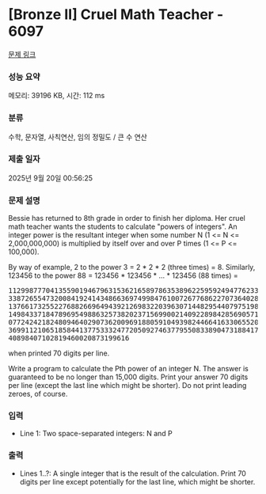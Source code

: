 # [Bronze II] Cruel Math Teacher - 6097 

[문제 링크](https://www.acmicpc.net/problem/6097) 

### 성능 요약

메모리: 39196 KB, 시간: 112 ms

### 분류

수학, 문자열, 사칙연산, 임의 정밀도 / 큰 수 연산

### 제출 일자

2025년 9월 20일 00:56:25

### 문제 설명

<p>Bessie has returned to 8th grade in order to finish her diploma. Her cruel math teacher wants the students to calculate "powers of integers". An integer power is the resultant integer when some number N (1 <= N <= 2,000,000,000) is multiplied by itself over and over P times (1 <= P <= 100,000).</p>

<p>By way of example, 2 to the power 3 = 2 * 2 * 2 (three times) = 8. Similarly, 123456 to the power 88 = 123456 * 123456 * ... * 123456 (88 times) = </p>

<pre>1129987770413559019467963153621658978635389622595924947762339599136126
3387265547320084192414348663697499847610072677686227073640285420809119
1376617325522768826696494392126983220396307144829544079751988205731569
1498433718478969549886325738202371569900214092289842856905719188890170
0772424218248094640290736200969188059104939824466416330655204270246371
3699112106518584413775333247720509274637795508338904731884172716714194
40898407102819460020873199616</pre>

<p>when printed 70 digits per line.</p>

<p>Write a program to calculate the Pth power of an integer N. The answer is guaranteed to be no longer than 15,000 digits. Print your answer 70 digits per line (except the last line which might be shorter). Do not print leading zeroes, of course.</p>

### 입력 

 <ul>
	<li>Line 1: Two space-separated integers: N and P</li>
</ul>

<p> </p>

### 출력 

 <ul>
	<li>Lines 1..?: A single integer that is the result of the calculation. Print 70 digits per line except potentially for the last line, which might be shorter.</li>
</ul>

<p> </p>

